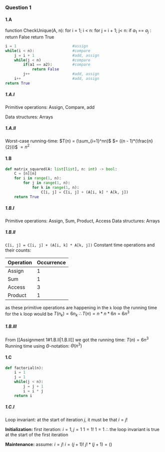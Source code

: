 ### Question 1

#### 1.A
function CheckUnique(A, n):
	for i = 1; i < n:
		for j = i + 1; j< n:
			if $a_1$ == $a_j$ :
				return False
	return True
	
```python
i = 1                         #assign
while(i < n):                 #compare
	j = i + 1                 #add, assign
	while(j < n)              #compare
		if(a1 == a2):         #compare
			return False      
		j++                   #add, assign
	i++                       #add, assign
return True
```
##### 1.A.I
Primitive operations: Assign, Compare, add

Data structures: Arrays

##### 1.A.II
Worst-case running-time: 
$T(n) = (\sum_{i=1}^nn)$ 
	$= ((n - 1)*(\frac{n}{2}))$ 
	$= n^2$

#### 1.B
```python
def matrix_squared(A: list[list], n: int) -> bool:
	C = [n][n]
	for i in range(1, n):
		for j in range(1, n):
			for k in range(1, n):
				C[i, j] = C[i, j] + (A[i, k] * A[k, j])
	return True
```
##### 1.B.I
Primitive operations: Assign, Sum, Product, Access
Data structures: Arrays

##### 1.B.II
`C[i, j] = C[i, j] + (A[i, k] * A[k, j])`
Constant time operations and their counts: 

| Operation | Occurrence |
| ---- | ---- |
| Assign | 1 |
| Sum | 1 |
| Access | 3 |
| Product | 1 |
as these primitive operations are happening in the `k` loop the running time for the `k` loop would be $T(n_k) = 6n_k$ $\therefore T(n) = n*n*6n = 6n^3$ 

##### 1.B.III
From [[Assignment 1#1.B.II|1.B.II]] we got the running time: 
$T(n) = 6n^3$ 
Running time using $\Theta$-notation:
$\Theta(n^3)$

#### 1.C
```python
def factorial(n):
	i = 1
	j = 1
	while(j < n):
		j = j + 1
		i = i * j
	return i
```

##### 1.C.I
Loop invariant: at the start of iteration $j$, it must be that $i = j!$

**Initialization:**
first iteration: $i = 1, j = 1$
$1 = 1!$
$1 = 1$ 
$\therefore$ the loop invariant is true at the start of the first iteration

**Maintenance:** 
assume: $i = j!$
$i = (j+1)!$
$j! * (j+1) = ()$